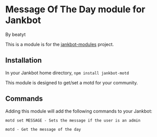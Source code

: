 # Message Of The Day module for Jankbot
By beatyt

This is a module is for the [jankbot-modules](https://github.com/JankGaming/jankbot-modules) project.

## Installation
In your Jankbot home directory, `npm install jankbot-motd`

This module is designed to get/set a motd for your community.

## Commands

Adding this module will add the following commands to your Jankbot:

  `motd set MESSAGE - Sets the message if the user is an admin`

  `motd - Get the message of the day`
